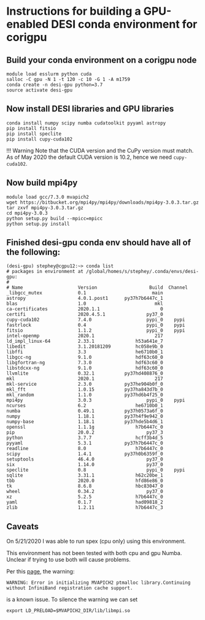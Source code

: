 # Instructions for building a GPU-enabled DESI conda environment for corigpu

## Build your conda environment on a corigpu node

```
module load esslurm python cuda
salloc -C gpu -N 1 -t 120 -c 10 -G 1 -A m1759
conda create -n desi-gpu python=3.7
source activate desi-gpu
```

## Now install DESI libraries and GPU libraries

```
conda install numpy scipy numba cudatoolkit pyyaml astropy
pip install fitsio
pip install speclite
pip install cupy-cuda102
```

!!! Warning
    Note that the CUDA version and the CuPy version must match. As
    of May 2020 the default CUDA version is 10.2, hence we need
    `cupy-cuda102`.

## Now build mpi4py

```
module load gcc/7.3.0 mvapich2
wget https://bitbucket.org/mpi4py/mpi4py/downloads/mpi4py-3.0.3.tar.gz
tar zxvf mpi4py-3.0.3.tar.gz
cd mpi4py-3.0.3
python setup.py build --mpicc=mpicc
python setup.py install
```

## Finished desi-gpu conda env should have all of the following:

```
(desi-gpu) stephey@cgpu12:~> conda list
# packages in environment at /global/homes/s/stephey/.conda/envs/desi-gpu:
#
# Name                    Version                   Build  Channel
_libgcc_mutex             0.1                        main  
astropy                   4.0.1.post1      py37h7b6447c_1  
blas                      1.0                         mkl  
ca-certificates           2020.1.1                      0  
certifi                   2020.4.5.1               py37_0  
cupy-cuda102              7.4.0                    pypi_0    pypi
fastrlock                 0.4                      pypi_0    pypi
fitsio                    1.1.2                    pypi_0    pypi
intel-openmp              2020.1                      217  
ld_impl_linux-64          2.33.1               h53a641e_7  
libedit                   3.1.20181209         hc058e9b_0  
libffi                    3.3                  he6710b0_1  
libgcc-ng                 9.1.0                hdf63c60_0  
libgfortran-ng            7.3.0                hdf63c60_0  
libstdcxx-ng              9.1.0                hdf63c60_0  
llvmlite                  0.32.1           py37hd408876_0  
mkl                       2020.1                      217  
mkl-service               2.3.0            py37he904b0f_0  
mkl_fft                   1.0.15           py37ha843d7b_0  
mkl_random                1.1.0            py37hd6b4f25_0  
mpi4py                    3.0.3                    pypi_0    pypi
ncurses                   6.2                  he6710b0_1  
numba                     0.49.1           py37h0573a6f_0  
numpy                     1.18.1           py37h4f9e942_0  
numpy-base                1.18.1           py37hde5b4d6_1  
openssl                   1.1.1g               h7b6447c_0  
pip                       20.0.2                   py37_3  
python                    3.7.7                hcff3b4d_5  
pyyaml                    5.3.1            py37h7b6447c_0  
readline                  8.0                  h7b6447c_0  
scipy                     1.4.1            py37h0b6359f_0  
setuptools                46.4.0                   py37_0  
six                       1.14.0                   py37_0  
speclite                  0.8                      pypi_0    pypi
sqlite                    3.31.1               h62c20be_1  
tbb                       2020.0               hfd86e86_0  
tk                        8.6.8                hbc83047_0  
wheel                     0.34.2                   py37_0  
xz                        5.2.5                h7b6447c_0  
yaml                      0.1.7                had09818_2  
zlib                      1.2.11               h7b6447c_3  
```

## Caveats

On 5/21/2020 I was able to run spex (cpu only) using this environment.

This environment has not been tested with both cpu and gpu Numba. Unclear
if trying to use both will cause problems.

Per this [page](https://docs-dev.nersc.gov/cgpu/software/#mvapich2-ptmalloc-warnings-with-python-mpi-codes),
the warning:
```
WARNING: Error in initializing MVAPICH2 ptmalloc library.Continuing without InfiniBand registration cache support.
```

is a known issue. To silence the warning we can set

```
export LD_PRELOAD=$MVAPICH2_DIR/lib/libmpi.so
```


